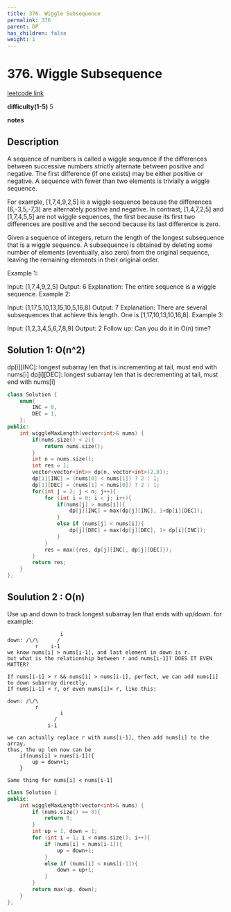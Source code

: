 ```yaml
---
title: 376. Wiggle Subsequence
permalink: 376
parent: DP
has_children: false
weight: 1
---
```

# 376. Wiggle Subsequence
[leetcode link](https://leetcode.com/problems/wiggle-subsequence/)

**difficulty(1-5)** 
5

**notes**   


## Description
A sequence of numbers is called a wiggle sequence if the differences between successive numbers strictly alternate between positive and negative. The first difference (if one exists) may be either positive or negative. A sequence with fewer than two elements is trivially a wiggle sequence.

For example, [1,7,4,9,2,5] is a wiggle sequence because the differences (6,-3,5,-7,3) are alternately positive and negative. In contrast, [1,4,7,2,5] and [1,7,4,5,5] are not wiggle sequences, the first because its first two differences are positive and the second because its last difference is zero.

Given a sequence of integers, return the length of the longest subsequence that is a wiggle sequence. A subsequence is obtained by deleting some number of elements (eventually, also zero) from the original sequence, leaving the remaining elements in their original order.

Example 1:

Input: [1,7,4,9,2,5]
Output: 6
Explanation: The entire sequence is a wiggle sequence.
Example 2:

Input: [1,17,5,10,13,15,10,5,16,8]
Output: 7
Explanation: There are several subsequences that achieve this length. One is [1,17,10,13,10,16,8].
Example 3:

Input: [1,2,3,4,5,6,7,8,9]
Output: 2
Follow up:
Can you do it in O(n) time?

## Solution 1: O(n^2)
dp[i][INC]: longest subarray len that is incrementing at tail, must end with nums[i]
dp[i][DEC]: longest subarray len that is decrementing at tail, must end with nums[i]

```c++
class Solution {
    enum{
        INC = 0,
        DEC = 1,
    };
public:
    int wiggleMaxLength(vector<int>& nums) {
        if(nums.size() < 2){
            return nums.size();
        }
        int n = nums.size();
        int res = 1;
        vector<vector<int>> dp(n, vector<int>(2,0));
        dp[1][INC] = (nums[0] < nums[1]) ? 2 : 1; 
        dp[1][DEC] = (nums[1] < nums[0]) ? 2 : 1;
        for(int j = 2; j < n; j++){
            for (int i = 0; i < j; i++){
                if(nums[j] > nums[i]){
                    dp[j][INC] = max(dp[j][INC], 1+dp[i][DEC]);
                }
                else if (nums[j] < nums[i]){
                    dp[j][DEC] = max(dp[j][DEC], 1+ dp[i][INC]);
                }
            }   
            res = max({res, dp[j][INC], dp[j][DEC]});
        }
        return res;
    }
};
```
## Soulution 2 : O(n)
Use up and down to track longest subarray len that ends with up/down.
for example:
```
                 i
down: /\/\      /
         r    i-1
we know nums[i] > nums[i-1], and last element in down is r.
but what is the relationship between r and nums[i-1]? DOES IT EVEN MATTER?

If nums[i-1] > r && nums[i] > nums[i-1], perfect, we can add nums[i] to down subarray directly.
If nums[i-1] < r, or even nums[i]< r, like this:

down: /\/\      
         r       
                 i
               /
             i-1

we can actually replace r with nums[i-1], then add nums[i] to the array.
thus, the up len now can be 
    if(nums[i] > nums[i-1]){
        up = down+1;
    }

Same thing for nums[i] < nums[i-1]
```
```c++
class Solution {
public:
    int wiggleMaxLength(vector<int>& nums) {
        if (nums.size() == 0){
            return 0;
        }
        int up = 1, down = 1;
        for (int i = 1; i < nums.size(); i++){
            if (nums[i] > nums[i-1]){
                up = down+1;
            }
            else if (nums[i] < nums[i-1]){
                down = up+1;
            }
        }
        return max(up, down);
    }
};
```
<!-- 
Default label
{: .label }

Blue label
{: .label .label-blue }

Stable
{: .label .label-green }

New release
{: .label .label-purple }

Coming soon
{: .label .label-yellow }

Deprecated
{: .label .label-red } -->
